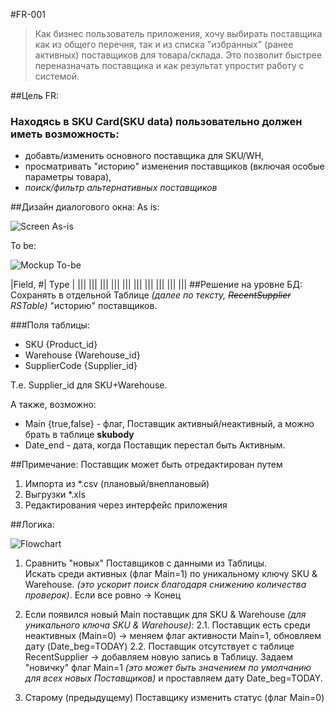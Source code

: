 #FR-001
> Как бизнес пользователь приложения, хочу выбирать поставщика как из общего перечня, так и из списка "избранных" (ранее активных) поставщиков для товара/склада. Это позволит быстрее переназначать поставщика и как результат упростит работу с системой.

##Цель FR:
### Находясь в __SKU Card__(SKU data) пользовательно должен иметь возможность:
- добавть/изменить основного поставщика для SKU/WH,
- просматривать "историю" изменения поставщиков (включая особые параметры товара), 
- _поиск/фильтр альтернативных поставщиков_

##Дизайн диалогового окна:
As is:

![Screen As-is](http://cs628027.vk.me/v628027613/ef7f/Je7DPEOZ5wI.jpg)

To be:

![Mockup To-be](http://cs628027.vk.me/v628027613/ef86/afuMUyn5bfs.jpg)

|Field, #| Type |
|||
|||
|||
|||
|||
|||
|||
|||
|||
|||
##Решение на уровне БД:
Сохранять в отдельной Таблице _(далее по тексту, ~~RecentSupplier~~ RSTable)_ "историю" поставщиков.

###Поля таблицы:
- SKU {Product_id} 
- Warehouse {Warehouse_id} 
- SupplierCode {Supplier_id} 

Т.е. Supplier_id для SKU+Warehouse. 

А также, возможно:
- Main {true,false} - флаг, Поставщик активный/неактивный, а можно брать в таблице __skubody__
- Date_end - дата, когда Поставщик перестал быть Активным.

##Примечание:
Поставщик может быть отредактирован путем

1. Импорта из *.csv (плановый/внеплановый)
2. Выгрузки *.xls
3. Редактирования через интерфейс приложения

##Логика:

![Flowchart](http://cs628027.vk.me/v628027613/ef78/zdonxufKPmQ.jpg)

1. Сравнить "новых" Поставщиков c данными из Таблицы. 
<br>Искать среди активных (флаг Main=1) по уникальному ключу SKU & Warehouse. _(это ускорит поиск благодаря снижению количества проверок)_.
Если все ровно -> Конец
2. Если появился новый Main поставщик для SKU & Warehouse _(для уникального ключа SKU & Warehouse)_:
2.1. Поставщик есть среди неактивных (Main=0) -> меняем флаг активности Main=1, обновляем дату (Date_beg=TODAY)
2.2. Поставщик отсутствует с таблице RecentSupplier  -> добавляем новую запись в Таблицу. Задаем "новичку" флаг Main=1 _(это может быть значением по умолчанию для всех новых Поставщиков)_ и проставляем дату Date_beg=TODAY.

3. Старому (предыдущему) Поставщику изменить статус (флаг Main=0)
